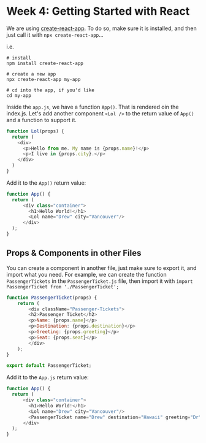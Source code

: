 # Week 4: Getting Started with React  
  
We are using [create-react-app](https://create-react-app.dev/docs/getting-started). To do so, make sure it is installed, and then just call it with `npx create-react-app`...
  
i.e.
```
# install
npm install create-react-app

# create a new app
npx create-react-app my-app

# cd into the app, if you'd like
cd my-app
```

Inside the `app.js`, we have a function `App()`. That is rendered oin the index.js. Let's add another component `<Lol />` to the return value of `App()` and a function to support it.  
  
```js
function Lol(props) {
  return (
    <div>
      <p>Hello from me. My name is {props.name}!</p>
      <p>I live in {props.city}.</p>
    </div>
  )
}
```
Add it to the `App()` return value:  
  
```js
function App() {
  return (
      <div class="container">
        <h1>Hello World!</h1>
        <Lol name="Drew" city="Vancouver"/>
      </div>
  );
}
```

## Props & Components in other Files  
  
You can create a component in another file, just make sure to export it, and import what you need. For example, we can create the function `PassengerTickets` in the `PassengerTicket.js` file, then import it with `import PassengerTicket from './PassengerTicket';`  
  
```js
function PassengerTicket(props) {
    return (
        <div className="Passenger-Tickets">
        <h2>Passenger Ticket</h2>
        <p>Name: {props.name}</p>
        <p>Destination: {props.destination}</p>
        <p>Greeting: {props.greeting}</p>
        <p>Seat: {props.seat}</p>
        </div>
    );
}

export default PassengerTicket;
```

Add it to the `App.js` return value:
```js
function App() {
  return (
      <div class="container">
        <h1>Hello World!</h1>
        <Lol name="Drew" city="Vancouver"/>
        <PassengerTicket name="Drew" destination="Hawaii" greeting="Dr" seat="44A"/>
      </div>
  );
}
```